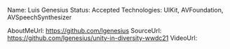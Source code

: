 Name: Luis Genesius
Status: Accepted
Technologies: UIKit, AVFoundation, AVSpeechSynthesizer

AboutMeUrl: https://github.com/lgenesius
SourceUrl: https://github.com/lgenesius/unity-in-diversity-wwdc21
VideoUrl: 

<!---
EXAMPLE
Name: John Appleseed
Status: Submitted <or> Winner <or> Distinguished <or> Rejected
Technologies: SwiftUI, RealityKit, CoreGraphic

AboutMeUrl: https://linkedin.com/in/johnappleseed
SourceUrl: https://github.com/johnappleseed/wwdc2025
VideoUrl: https://youtu.be/ABCDE123456
-->
